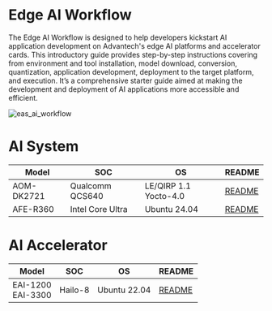 # Edge AI Workflow
The Edge AI Workflow is designed to help developers kickstart AI application development on Advantech's edge AI platforms and accelerator cards. This introductory guide provides step-by-step instructions covering from environment and tool installation, model download, conversion, quantization, application development, deployment to the target platform, and execution. It’s a comprehensive starter guide aimed at making the development and deployment of AI applications more accessible and efficient.

![eas_ai_workflow](assets/EAS_Startkit_flow.png)

# AI System
| Model |  SOC | OS |  README |
| -------- | -------- | -------- | ---- |
| AOM-DK2721     | Qualcomm QCS640 | LE/QIRP 1.1 Yocto-4.0 | [README](ai_system/qualcomm/aom-dk2721/README.md) |
| AFE-R360     | Intel Core Ultra | Ubuntu 24.04 | [README](ai_system/intel/afe-r360/README.md)  |

# AI Accelerator
| Model |  SOC | OS |  README |
| -------- | -------- | -------- | ---- |
| EAI-1200 <br/> EAI-3300    | Hailo-8 | Ubuntu 22.04 | [README](ai_accelerator/hailo/eai-1200_3300/README.md) |
